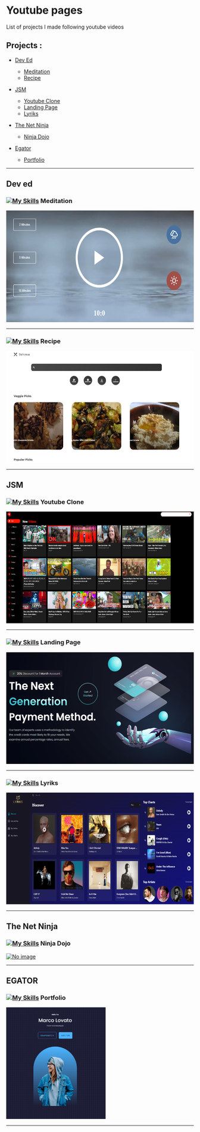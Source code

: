 # Youtube pages

List of projects I made following youtube videos

## Projects :

- <a href="#deved">Dev Ed</a>

  - <a href="#deved-meditation">Meditation</a>
  - <a href="#deved-recipe">Recipe</a>

- <a href="#jsm">JSM</a>

  - <a href="#jsm-youtubeClone">Youtube Clone</a>
  - <a href="#jsm-landingPage">Landing Page</a>
  - <a href="#jsm-lyriks">Lyriks</a>

- <a href="#ninja">The Net Ninja</a>

  - <a href="#ninja-dojo">Ninja Dojo</a>

- <a href="#egator">Egator</a>

  - <a href="#egator-portfolio">Portfolio</a>

---

## <p id="deved">Dev ed</p>

### <p id="deved-meditation">[![My Skills](https://skills.thijs.gg/icons?i=github)](https://github.com/Novecento201/Meditation-App-YT-Clone) Meditation </p>

[<img src="./img/Deved/meditation.png" height="300px" >](https://github.com/Novecento201/Meditation-App-YT-Clone)

---

### <p id="deved-recipe">[![My Skills](https://skills.thijs.gg/icons?i=github)](https://github.com/Novecento201/react-recipes-YT-Clone) Recipe</p>

[<img src="./img/Deved/recipe.PNG" height="300px" >](https://github.com/Novecento201/react-recipes-YT-Clone)

---

## <p id="jsm">JSM</p>

### <p id="jsm-youtubeClone">[![My Skills](https://skills.thijs.gg/icons?i=github)](https://github.com/Novecento201/youtube-clone-YT-Clone) Youtube Clone </p>

[<img src="./img/jsm/ytclone.PNG" height="300px" >](https://github.com/Novecento201/youtube-clone-YT-Clone)

---

### <p id="jsm-landingPage">[![My Skills](https://skills.thijs.gg/icons?i=github)](https://github.com/Novecento201/landing-page-YT-Clone) Landing Page </p>

[<img src="./img/jsm/landingpage.PNG" height="300px" >](https://github.com/Novecento201/landing-page-YT-Clone)

---

### <p id="jsm-lyriks">[![My Skills](https://skills.thijs.gg/icons?i=github)](https://github.com/Novecento201/lyriks-YT-Clone) Lyriks </p>

[<img src="./img/jsm/lyriks.PNG" height="300px" >](https://github.com/Novecento201/lyriks-YT-Clone)

---

## <p id="ninja">The Net Ninja</p>

### <p id="ninja-dojo">[![My Skills](https://skills.thijs.gg/icons?i=github)](https://github.com/Novecento201/ninja-dojo-YT-Clone) Ninja Dojo </p>

[<img alt="No image" height="300px" >](https://github.com/Novecento201/ninja-dojo-YT-Clone)

---

## <p id="egator">EGATOR</p>

### <p id="egator-portfolio">[![My Skills](https://skills.thijs.gg/icons?i=github)](https://github.com/Novecento201/react-portfolio-YT-Clone) Portfolio </p>

[<img src="./img/egator/portfolio.PNG" height="300px" >](https://github.com/Novecento201/react-portfolio-YT-Clone)

---
